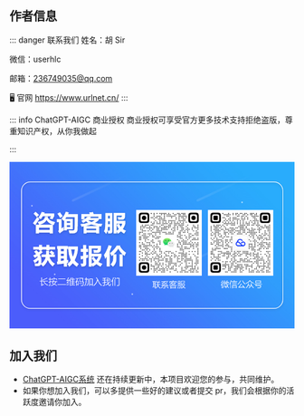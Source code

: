 ## 作者信息
:::  danger 联系我们
姓名：胡 Sir

微信：userhlc

邮箱：236749035@qq.com

🖥️ 官网 https://www.urlnet.cn/
:::

::: info ChatGPT-AIGC 商业授权
商业授权可享受官方更多技术支持拒绝盗版，尊重知识产权，从你我做起

:::

![联系客服](/public/images/kf.png)


## 加入我们

- [ChatGPT-AIGC系统](https://www.cloudcvm.com/) 还在持续更新中，本项目欢迎您的参与，共同维护。
- 如果你想加入我们，可以多提供一些好的建议或者提交 pr，我们会根据你的活跃度邀请你加入。

